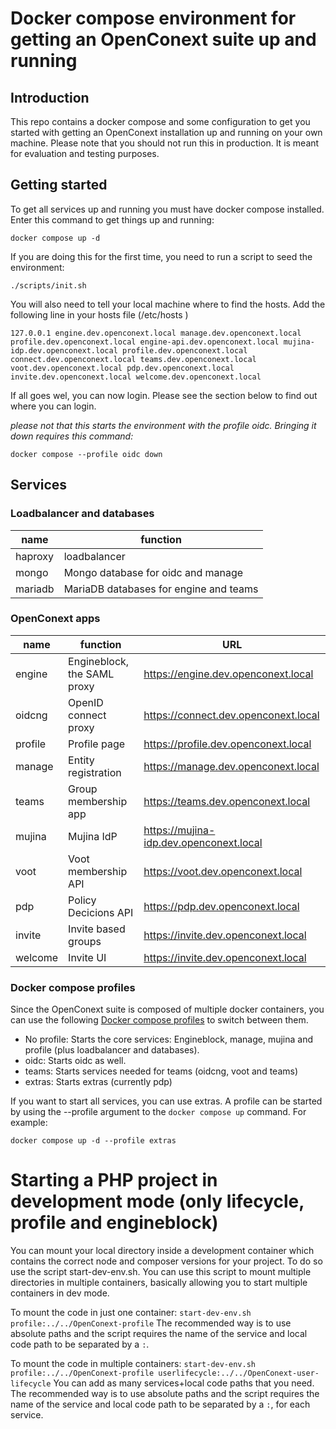 # Docker compose environment for getting an OpenConext suite up and running

## Introduction

This repo contains a docker compose and some configuration to get you started with getting an OpenConext installation up and running on your own machine. Please note that you should not run this in production. It is meant for evaluation and testing purposes.


## Getting started

To get all services up and running you must have docker compose installed. Enter this command to get things up and running:

```
docker compose up -d
```

If you are doing this for the first time, you need to run a script to seed the environment:

```
./scripts/init.sh
```

You will also need to tell your local machine where to find the hosts. 
Add the following line in your hosts file (/etc/hosts )
```
127.0.0.1 engine.dev.openconext.local manage.dev.openconext.local profile.dev.openconext.local engine-api.dev.openconext.local mujina-idp.dev.openconext.local profile.dev.openconext.local connect.dev.openconext.local teams.dev.openconext.local voot.dev.openconext.local pdp.dev.openconext.local invite.dev.openconext.local welcome.dev.openconext.local
```

If all goes wel, you can now login. Please see the section below to find out where you can login.

*please not that this starts the environment with the profile oidc. Bringing it down requires this command:*
```
docker compose --profile oidc down
```

## Services

### Loadbalancer and databases
|name |function     |
| --- | --- | 
|haproxy     | loadbalancer    |
|mongo     |Mongo database for oidc and manage     |
|mariadb   |MariaDB databases for engine and teams     |


### OpenConext apps
| name    | function                    | URL                                     |
| ---     | ---                         | ---                                     |
| engine  | Engineblock, the SAML proxy | https://engine.dev.openconext.local     |
| oidcng  | OpenID connect proxy        | https://connect.dev.openconext.local    |
| profile | Profile page                | https://profile.dev.openconext.local    |
| manage  | Entity registration         | https://manage.dev.openconext.local     |
| teams   | Group membership app        | https://teams.dev.openconext.local      |
| mujina  | Mujina IdP                  | https://mujina-idp.dev.openconext.local |
| voot    | Voot membership API         | https://voot.dev.openconext.local       |
| pdp     | Policy Decicions API        | https://pdp.dev.openconext.local        |
| invite  | Invite based groups         | https://invite.dev.openconext.local     |
| welcome | Invite UI                   | https://invite.dev.openconext.local     |

### Docker compose profiles

Since the OpenConext suite is composed of multiple docker containers, you can use the following [Docker compose profiles](https://docs.docker.com/compose/profiles/) to switch between them.

- No profile: Starts the core services: Engineblock, manage, mujina and profile (plus loadbalancer and databases).
- oidc: Starts oidc as well.
- teams: Starts services needed for teams (oidcng, voot and teams)
- extras: Starts extras (currently pdp)

If you want to start all services, you can use extras. A profile can be started by using the --profile argument to the `docker compose up` command. For example:
```
docker compose up -d --profile extras
```

# Starting a PHP project in development mode (only lifecycle, profile and engineblock)

You can mount your local directory inside a development container which contains the correct node and composer versions for your project. To do so use the script start-dev-env.sh. You can use this script to mount multiple directories in multiple containers, basically allowing you to start multiple containers in dev mode.

To mount the code in just one container:
`start-dev-env.sh profile:../../OpenConext-profile`
The recommended way is to use absolute paths and the script requires the name of the service and local code path to be separated by a `:`.

To mount the code in multiple containers:
`start-dev-env.sh profile:../../OpenConext-profile userlifecycle:../../OpenConext-user-lifecycle`
You can add as many services+local code paths that you need.
The recommended way is to use absolute paths and the script requires the name of the service and local code path to be separated by a `:`, for each service.
